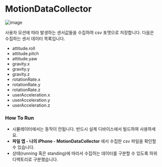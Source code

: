 # MotionDataCollector

![image](https://user-images.githubusercontent.com/21030956/102707561-84e9ff00-42df-11eb-90d1-57b81fe6d148.png)

사용자 모션에 따라 발생하는 센서값들을 수집하여 csv 포맷으로 저장합니다. 다음은 수집하는 센서 데이터 목록입니다.

- attitude.roll
- attitude.pitch
- attitude.yaw
- gravity.x
- gravity.y
- gravity.z
- rotationRate.x
- rotationRate.y
- rotationRate.z
- userAcceleration.x
- userAcceleration.y
- userAcceleration.z

### How To Run

- 시뮬레이터에서는 동작이 안됩니다. 반드시 실제 디바이스에서 빌드하여 사용하세요.
- **파일 앱 - 나의 iPhone - MotionDataCollector** 에서 수집한 csv 파일을 확인할 수 있습니다.
- 상태(running 혹은 standing)에 따라서 수집하는 데이터를 구분할 수 있도록 하위 디렉토리로 구분했습니다.

